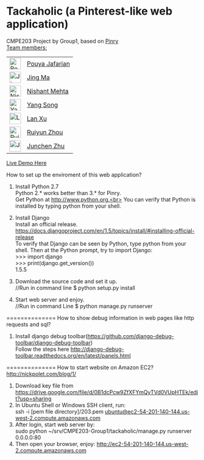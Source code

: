 Tackaholic (a Pinterest-like web application)
==============
CMPE203 Project by Group1, based on <a href='https://github.com/pinry/pinry' target='_blank_'>Pinry<br>
Team members: <br>
<table>
          <tbody><tr class="user" id="user_3892357">
            <td style="vertical-align: top;">
                <div class="avatar"><a href="/groups/92997/users/3892357" class="avatar img-circle" style="z-index: 2; position: relative;"><img alt="Pouya Jafarian" class="" src="https://secure.gravatar.com/avatar/493da37d6d171f30c52d3ab34065c381?s=50&amp;d=https%3A%2F%2Fsjsu.instructure.com%2Fimages%2Fmessages%2Favatar-50.png" style="width: 30px; min-height: 18px; max-height: 48px"></a></div>
            </td>
            <td>
              <div><a href="/groups/92997/users/3892357" class="user_name">Pouya Jafarian</a></div>
              <div style="clear: left;"></div>
            </td>
          </tr>
          <tr class="user" id="user_3601854">
            <td style="vertical-align: top;">
                <div class="avatar"><a href="/groups/92997/users/3601854" class="avatar img-circle" style="z-index: 2; position: relative;"><img alt="Jing Ma" class="" src="https://sjsu.instructure.com/images/thumbnails/29135211/KtK43akRHngjpCBhHgUxRWI0txJpAszXdYyMzLqO" style="width: 30px; min-height: 18px; max-height: 48px"></a></div>
            </td>
            <td>
              <div><a href="/groups/92997/users/3601854" class="user_name">Jing Ma</a></div>
              <div style="clear: left;"></div>
            </td>
          </tr>
          <tr class="user" id="user_3755314">
            <td style="vertical-align: top;">
                <div class="avatar"><a href="/groups/92997/users/3755314" class="avatar img-circle" style="z-index: 2; position: relative;"><img alt="Nishant Mehta" class="" src="https://sjsu.instructure.com/images/thumbnails/29609649/PH90JzSDSNhfrgSpVEnfFIT6FUB5NS5yOG7g1ezz" style="width: 30px; min-height: 18px; max-height: 48px"></a></div>
            </td>
            <td>
              <div><a href="/groups/92997/users/3755314" class="user_name">Nishant Mehta</a></div>
              <div style="clear: left;"></div>
            </td>
          </tr>
          <tr class="user" id="user_3750946">
            <td style="vertical-align: top;">
                <div class="avatar"><a href="/groups/92997/users/3750946" class="avatar img-circle" style="z-index: 2; position: relative;"><img alt="Yang Song" class="" src="https://sjsu.instructure.com/images/thumbnails/29059551/BI4HjZK4PieWwznDakhqhWqI8f6z1lfazITVBV4D" style="width: 30px; min-height: 18px; max-height: 48px"></a></div>
            </td>
            <td>
              <div><a href="/groups/92997/users/3750946" class="user_name">Yang Song</a></div>
              <div style="clear: left;"></div>
            </td>
          </tr>
          <tr class="user" id="user_3748810">
            <td style="vertical-align: top;">
                <div class="avatar"><a href="/groups/92997/users/3748810" class="avatar img-circle" style="z-index: 2; position: relative;"><img alt="Lan Xu" class="" src="https://sjsu.instructure.com/images/thumbnails/29051036/R0zKbnKkwdjGX24bIBRBg11AekzMFuBNPPzhQWkE" style="width: 30px; min-height: 18px; max-height: 48px"></a></div>
            </td>
            <td>
              <div><a href="/groups/92997/users/3748810" class="user_name">Lan Xu</a></div>
              <div style="clear: left;"></div>
            </td>
          </tr>
          <tr class="user" id="user_3753513">
            <td style="vertical-align: top;">
                <div class="avatar"><a href="/groups/92997/users/3753513" class="avatar img-circle" style="z-index: 2; position: relative;"><img alt="Ruiyun Zhou" class="" src="https://sjsu.instructure.com/images/thumbnails/29080899/SGt1S0FBG5QHJ8jZwN2Kxy2VmyAg9BUg6JXL6hjA" style="width: 30px; min-height: 18px; max-height: 48px"></a></div>
            </td>
            <td>
              <div><a href="/groups/92997/users/3753513" class="user_name">Ruiyun Zhou</a></div>
              <div style="clear: left;"></div>
            </td>
          </tr>
          <tr class="user" id="user_3750393">
            <td style="vertical-align: top;">
                <div class="avatar"><a href="/groups/92997/users/3750393" class="avatar img-circle" style="z-index: 2; position: relative;"><img alt="Junchen Zhu" class="" src="https://secure.gravatar.com/avatar/d23c8c9687f6cbe7d234dd59aacf1107?s=50&amp;d=https%3A%2F%2Fsjsu.instructure.com%2Fimages%2Fmessages%2Favatar-50.png" style="width: 30px; min-height: 18px; max-height: 48px"></a></div>
            </td>
            <td>
              <div><a href="/groups/92997/users/3750393" class="user_name">Junchen Zhu</a></div>
              <div style="clear: left;"></div>
            </td>
          </tr>
        </tbody></table>

<a href='http://ec2-54-201-140-144.us-west-2.compute.amazonaws.com' target='_blank_'>Live Demo Here</a>


How to set up the enviroment of this web application?

1.  Install Python 2.7<br>
Python 2.* works better than 3.* for Pinry. <br>
Get Python at http://www.python.org.<br>
You can verify that Python is installed by typing python from your shell.

2.  Install Django<br>
Install an official release. https://docs.djangoproject.com/en/1.5/topics/install/#installing-official-release<br>
To verify that Django can be seen by Python, type python from your shell. Then at the Python prompt, try to import Django:<br>
\>\>\> import django<br>
\>\>\> print(django.get_version())<br>
1.5.5

3.  Download the source code and set it up.<br>
//Run in command line
$ python setup.py install

4.  Start web server and enjoy.<br>
//Run in command Line
$ python manage.py runserver

==============
How to show debug information in web pages like http requests and sql?

1. Install django debug toolbar(https://github.com/django-debug-toolbar/django-debug-toolbar) <br>
Follow the steps here http://django-debug-toolbar.readthedocs.org/en/latest/panels.html <br>


==============
How to start website on Amazon EC2? http://nickpolet.com/blog/1/<br>

1. Download key file from https://drive.google.com/file/d/0B1dcPcw9ZfXFYmQyTVd0VUpHTEk/edit?usp=sharing<br>
2. In Ubuntu Shell or Windows SSH client, run:<br>
   ssh -i [pem file directory]/203.pem ubuntu@ec2-54-201-140-144.us-west-2.compute.amazonaws.com<br>
3. After login, start web server by:<br>
   sudo python ~/srv/CMPE203-Group1/tackaholic/manage.py runserver 0.0.0.0:80
4. Then open your browser, enjoy: http://ec2-54-201-140-144.us-west-2.compute.amazonaws.com

